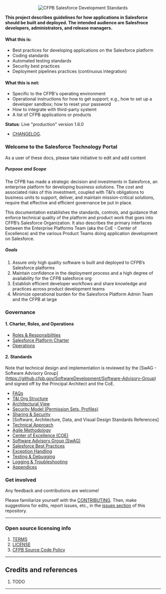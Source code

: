 
<div align="center">
<img alt="CFPB Salesforce Development Standards" src ="https://raw.githubusercontent.com/virtix/salesforce-docs/master/screenshot.png" />
</div>


**This project describes guidelines for how applications in Salesforce should be built and deployed. The intended audience are Salesfroce developers, administrators, and release managers.**



#### What this **is**:
 - Best practices for developing applications on the Salesforce platform
 - Coding standards
 - Automated testing standards
 - Security best practices
 - Deployment pipelines practices (continuous integration)


#### What this is **not**:
 - Specific to the CFPB's operating environment
 - Operational instructions for how to get support; e.g., how to set up a developer sandbox; how to reset your password
 - How to integrate with third-party systemt
 - A list of CFPB applications or products

**Status**:  Live "production" version 1.6.0  
  - [CHANGELOG](CHANGELOG.md).

### Welcome to the Salesforce Technology Portal

As a user of these docs, please take initiative to edit and add content

##### Purpose and Scope

The CFPB has made a strategic decision and investments in Salesforce,
an enterprise platform for developing business solutions.
The cost and associated risks of this investment,
coupled with T&I’s obligations to business units to support, deliver, and maintain mission-critical solutions,
require that effective and efficient governance be put in place.

This documentation establishes the standards, controls, and guidance
that enforce technical quality of the platform and product work that goes into CFPB’s Salesforce Organization.
It also describes the primary interfaces between the Enterprise Platforms Team (aka the CoE - Center of Excellence)
and the various Product Teams doing application development on Salesforce.

##### Goals

1. Assure only high quality software is built and deployed to CFPB’s Salesforce platforms
1. Maintain confidence in the deployment process and a high degree of availability for the CFPB salesforce org
1. Establish efficient developer workflows and share knowledge and practices across product development teams
1. Minimize operational burden for the Salesforce Platform Admin Team and the CFPB at large


### Governance

#### 1. Charter, Roles, and Operations
- [Roles & Responsibilities](/_pages/roles-&-responsibilities.md)
- [Salesforce Platform Charter](/_pages/mission-vision.md)
- [Operations](/_pages/operations.md)


#### 2. Standards

Note that technical design and implementation is reviewed by the [SwAG - Software Advisory Group] (https://github.cfpb.gov/SoftwareDevelopment/Software-Advisory-Group) and signed off by the Principal Architect and the CoE.

- [FAQs](/_pages/FAQs.md)
- [T&I Org Structure](/_pages/Org-Chart.md)
- [Architectural View](/_pages/architecture-view.md)
- [Security Model (Permission Sets, Profiles)](/_pages/Security-Model-(Permission-Sets,-Profiles).md)
- [Sharing & Security](/_pages/Record-Level-Sharing.md)
- [Software, Architecture, Data, and Visual Design Standards References]
- [Technical Approach](/_pages/Technical-Approach.md)
- [Agile Methodology](/_pages/Agile-Methodology.md)
- [Center of Excellence (COE)](Center-of-Excellence.md)
- [Software Advisory Group (SwAG)](https://github.cfpb.gov/SoftwareDevelopment/Software-Advisory-Group/blob/master/README.md)
- [Salesforce Best Practices](/_pages/Salesforce-Best-Practices.md)
- [Exception Handling](/_pages/Exception-Handling.md)
- [Testing & Debugging](/_pages/Testing-&-Debugging.md)
- [Logging & Troubleshooting](/_pages/Logging-&-Troubleshooting.md)
- [Appendices](/_pages/Appendices.md)

### Get involved

Any feedback and contributions are welcome! 

Please familiarize yourself with the [CONTRIBUTING](CONTRIBUTING.md). Then, make suggestions for edits, report issues, etc., in the [issues section](salesforce-docs/issues) of this repository.

----

### Open source licensing info
1. [TERMS](TERMS.md)
2. [LICENSE](LICENSE.md)
3. [CFPB Source Code Policy](https://github.com/cfpb/source-code-policy/)


----

## Credits and references

1. TODO

----


